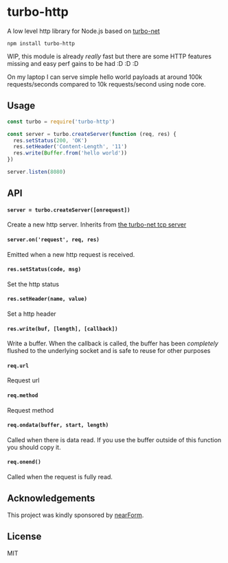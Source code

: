 # turbo-http

A low level http library for Node.js based on [turbo-net](https://gitub.com/mafintosh/turbo-http)

```
npm install turbo-http
```

WIP, this module is already *really* fast but there are some HTTP features
missing and easy perf gains to be had :D :D :D

On my laptop I can serve simple hello world payloads at around 100k requests/seconds compared to 10k requests/second using node core.

## Usage

``` js
const turbo = require('turbo-http')

const server = turbo.createServer(function (req, res) {
  res.setStatus(200, 'OK')
  res.setHeader('Content-Length', '11')
  res.write(Buffer.from('hello world'))
})

server.listen(8080)
```

## API

#### `server = turbo.createServer([onrequest])`

Create a new http server. Inherits from [the turbo-net tcp server](https://github.com/mafintosh/turbo-net#server--turbocreateserveroptions-onsocket)

#### `server.on('request', req, res)`

Emitted when a new http request is received.

#### `res.setStatus(code, msg)`

Set the http status

#### `res.setHeader(name, value)`

Set a http header

#### `res.write(buf, [length], [callback])`

Write a buffer. When the callback is called, the buffer
has been *completely* flushed to the underlying socket and is safe to
reuse for other purposes

#### `req.url`

Request url

#### `req.method`

Request method

#### `req.ondata(buffer, start, length)`

Called when there is data read. If you use the buffer outside of this function
you should copy it.

#### `req.onend()`

Called when the request is fully read.

## Acknowledgements

This project was kindly sponsored by [nearForm](http://nearform.com).

## License

MIT
